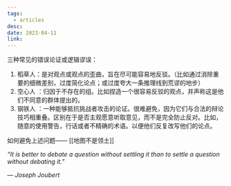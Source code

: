 ```yaml
---
tags:
  - articles
desc: 
date: 2023-04-11
link: 
---
```


三种常见的错误论证或逻辑谬误：
1. 稻草人：是对观点或观点的歪曲，旨在尽可能容易地反驳。（比如通过消除重要的细微差别，过度简化论点；或过度夸大一条推理线到荒谬的地步）
2. 空心人 ：归因于不存在的组。比如捏造一个很容易反驳的观点，并声称这是他们不同意的群体提出的。
3. 钢铁人 ：一种能够抵抗挑战者攻击的论证。很难避免，因为它们与合法的辩论技巧相重叠。区别在于是否主观愿意听取意见，而不是完全防止反对。比如，随意的使用警告，行话或者不精确的术语。以便他们反复改写他们的论点。

如何避免上述问题—— [[地图不是领土]] 

_“It is better to debate a question without settling it than to settle a question without debating it.”_

_— Joseph Joubert_

